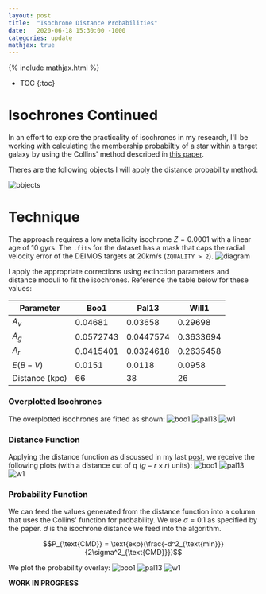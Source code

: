```yaml
---
layout: post
title:  "Isochrone Distance Probabilities"
date:   2020-06-18 15:30:00 -1000
categories: update
mathjax: true
---
```

{% include mathjax.html %}


* TOC
{:toc}

# Isochrones Continued

In an effort to explore the practicality of isochrones in my research, I'll be working with calculating the membership probabiltiy of a star within a target galaxy by using the Collins' method described in [this paper](https://arxiv.org/abs/1910.12879).

Theres are the following objects I will apply the distance probability method:

![objects]({{site.baseurl}}/images/isochrone/obj_of_interest.png)

# Technique

The approach requires a low metallicity isochrone $Z=0.0001$ with a linear age of $10$ gyrs. The `.fits` for the dataset has a mask that caps the radial velocity error of the DEIMOS targets at $20\text{km/s}$ (`ZQUALITY > 2`).
![diagram]({{site.baseurl}}/images/isochrone/diagram.png)

I apply the appropriate corrections using extinction parameters and distance moduli to fit the isochrones. Reference the table below for these values:

|        Parameter        | Boo1      | Pal13     | Will1     |
|----------------|-----------|-----------|-----------|
| $A_v$          |   0.04681 |   0.03658 |   0.29698 |
| $A_g$          | 0.0572743 | 0.0447574 | 0.3633694 |
| $A_r$          | 0.0415401 | 0.0324618 | 0.2635458 |
| $E(B-V)$       |    0.0151 |    0.0118 |    0.0958 |
| Distance (kpc) | 66        | 38        | 26        |

### Overplotted Isochrones
The overplotted isochrones are fitted as shown:
![boo1]({{site.baseurl}}/images/isochrone/boo1_overlay.png)
![pal13]({{site.baseurl}}/images/isochrone/pal13_overlay.png)
![w1]({{site.baseurl}}/images/isochrone/w1_overlay.png)

### Distance Function
Applying the distance function as discussed in my last [post](https://jaybaptista.github.io/research_summer_2020/update/2020/06/13/m67.html), we receive the following plots (with a distance cut of q $(g-r \times r)$ units):
![boo1]({{site.baseurl}}/images/isochrone/boo1_dist.png)
![pal13]({{site.baseurl}}/images/isochrone/pal13_dist.png)
![w1]({{site.baseurl}}/images/isochrone/w1_dist.png)

### Probability Function
We can feed the values generated from the distance function into a column that uses the Collins' function for probability. We use $\sigma = 0.1$ as specified by the paper. $d$ is the isochrone distance we feed into the algorithm.

$$P_{\text{CMD}} = \text{exp}(\frac{-d^2_{\text{min}}}{2\sigma^2_{\text{CMD}}})$$

We plot the probability overlay:
![boo1]({{site.baseurl}}/images/isochrone/boo1_prob.png)
![pal13]({{site.baseurl}}/images/isochrone/pal13_prob.png)
![w1]({{site.baseurl}}/images/isochrone/w1_prob.png)

**WORK IN PROGRESS**